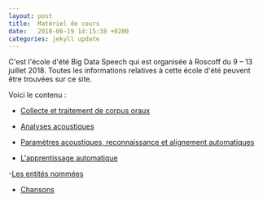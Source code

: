 ```yaml
---
layout: post
title:  Matériel de cours
date:   2018-06-19 14:15:38 +0200
categories: jekyll update
---
```

C'est l'école d'été Big Data Speech qui est organisée à Roscoff du 9 – 13 juillet 2018. 
Toutes les informations relatives à cette école d'été peuvent être trouvées sur ce site. 

Voici le contenu :

- [Collecte et traitement de corpus oraux](https://bigdataspeech.github.io/Corpus/)


- [Analyses acoustiques ](https://bigdataspeech.github.io/Praat/)


- [Paramètres acoustiques, reconnaissance et alignement automatiques ](https://bigdataspeech.github.io/Align/)


- [L'apprentissage automatique ](https://bigdataspeech.github.io/Learn/)


 -[Les entités nommées](https://bigdataspeech.github.io/EN/)


- [Chansons](https://bigdataspeech.github.io/Sing/)

